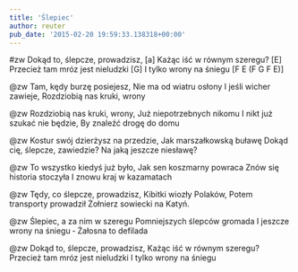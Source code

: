 ```yaml
---
title: 'Ślepiec'
author: reuter
pub_date: '2015-02-20 19:59:33.138318+00:00'
---
```


#zw
Dokąd to, ślepcze, prowadzisz, [a]
Każąc iść w równym szeregu? [E]
Przecież tam mróz jest nieludzki [G]
I tylko wrony na śniegu [F E (F G F E)]

@zw
Tam, kędy burzę posiejesz,
Nie ma od wiatru osłony
I  jeśli wicher zawieje,
Rozdziobią nas kruki, wrony

@zw
Rozdziobią nas kruki, wrony,
Już niepotrzebnych nikomu
I nikt już szukać nie będzie,
By znaleźć drogę do domu

@zw
Kostur swój dzierżysz na przedzie,
Jak marszałkowską buławę
Dokąd cię, ślepcze, zawiedzie?
Na jaką jeszcze niesławę?

@zw
To wszystko kiedyś już było,
Jak sen koszmarny powraca
Znów się historia stoczyła
I znowu kraj w kazamatach

@zw
Tędy, co ślepcze, prowadzisz,
Kibitki wiozły Polaków,
Potem transporty prowadził
Żołnierz sowiecki na Katyń.

@zw
Ślepiec, a za nim w szeregu
Pomniejszych ślepców gromada
I jeszcze wrony na śniegu ‑
Żałosna to defilada

@zw
Dokąd to, ślepcze, prowadzisz,
Każąc iść w równym szeregu?
Przecież tam mróz jest nieludzki
I tylko wrony na śniegu
